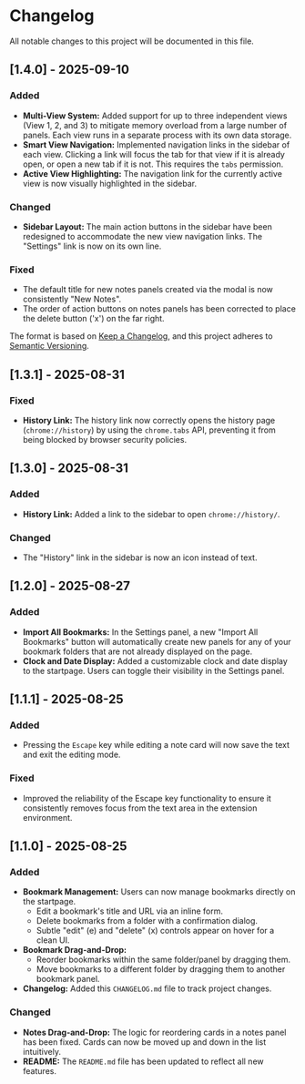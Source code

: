 # Changelog

All notable changes to this project will be documented in this file.

## [1.4.0] - 2025-09-10

### Added
- **Multi-View System:** Added support for up to three independent views (View 1, 2, and 3) to mitigate memory overload from a large number of panels. Each view runs in a separate process with its own data storage.
- **Smart View Navigation:** Implemented navigation links in the sidebar of each view. Clicking a link will focus the tab for that view if it is already open, or open a new tab if it is not. This requires the `tabs` permission.
- **Active View Highlighting:** The navigation link for the currently active view is now visually highlighted in the sidebar.

### Changed
- **Sidebar Layout:** The main action buttons in the sidebar have been redesigned to accommodate the new view navigation links. The "Settings" link is now on its own line.

### Fixed
- The default title for new notes panels created via the modal is now consistently "New Notes".
- The order of action buttons on notes panels has been corrected to place the delete button ('x') on the far right.

The format is based on [Keep a Changelog](https://keepachangelog.com/en/1.0.0/),
and this project adheres to [Semantic Versioning](https://semver.org/spec/v2.0.0.html).

## [1.3.1] - 2025-08-31

### Fixed
- **History Link:** The history link now correctly opens the history page (`chrome://history`) by using the `chrome.tabs` API, preventing it from being blocked by browser security policies.

## [1.3.0] - 2025-08-31

### Added
- **History Link:** Added a link to the sidebar to open `chrome://history/`.

### Changed
- The "History" link in the sidebar is now an icon instead of text.

## [1.2.0] - 2025-08-27

### Added
- **Import All Bookmarks:** In the Settings panel, a new "Import All Bookmarks" button will automatically create new panels for any of your bookmark folders that are not already displayed on the page.
- **Clock and Date Display:** Added a customizable clock and date display to the startpage. Users can toggle their visibility in the Settings panel.

## [1.1.1] - 2025-08-25

### Added
- Pressing the `Escape` key while editing a note card will now save the text and exit the editing mode.

### Fixed
- Improved the reliability of the Escape key functionality to ensure it consistently removes focus from the text area in the extension environment.

## [1.1.0] - 2025-08-25

### Added
- **Bookmark Management:** Users can now manage bookmarks directly on the startpage.
    - Edit a bookmark's title and URL via an inline form.
    - Delete bookmarks from a folder with a confirmation dialog.
    - Subtle "edit" (e) and "delete" (x) controls appear on hover for a clean UI.
- **Bookmark Drag-and-Drop:**
    - Reorder bookmarks within the same folder/panel by dragging them.
    - Move bookmarks to a different folder by dragging them to another bookmark panel.
- **Changelog:** Added this `CHANGELOG.md` file to track project changes.

### Changed
- **Notes Drag-and-Drop:** The logic for reordering cards in a notes panel has been fixed. Cards can now be moved up and down in the list intuitively.
- **README:** The `README.md` file has been updated to reflect all new features.
